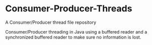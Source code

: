 # Consumer-Producer-Threads
A Consumer/Producer thread file repository

Consumer/Producer threading in Java using a buffered reader and a synchronized buffered reader to make sure
no information is lost.
